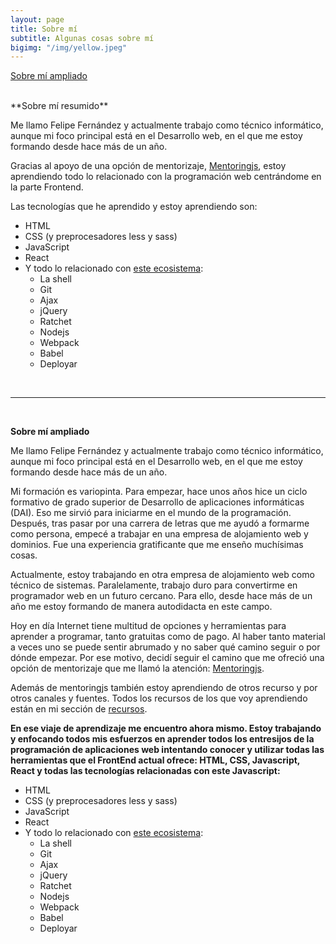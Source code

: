 ```yaml
---
layout: page
title: Sobre mí
subtitle: Algunas cosas sobre mí
bigimg: "/img/yellow.jpeg"
---
```


[Sobre mí ampliado](#id1)

<br>
**Sobre mí resumido**

Me llamo Felipe Fernández y actualmente trabajo como técnico informático, aunque mi foco principal está en el Desarrollo web, en el que me estoy formando desde hace más de un año.

Gracias al apoyo de una opción de mentorizaje, [Mentoringjs](http://mentoringjs.com/), estoy aprendiendo todo lo relacionado con la programación web centrándome en la parte Frontend.

Las tecnologías que he aprendido y estoy aprendiendo son:

- HTML
- CSS (y preprocesadores less y sass)
- JavaScript
- React
- Y todo lo relacionado con [este ecosistema](https://felipefcor.github.io/tags/):
    - La shell
    - Git
    - Ajax
    - jQuery
    - Ratchet
    - Nodejs
    - Webpack
    - Babel
    - Deployar

<br>


----
<br>

<a name="id1"></a>**Sobre mí ampliado**

Me llamo Felipe Fernández y actualmente trabajo como técnico informático, aunque mi foco principal está en el Desarrollo web, en el que me estoy formando desde hace más de un año.

Mi formación es variopinta. Para empezar, hace unos años hice un ciclo formativo de grado superior de Desarrollo de aplicaciones informáticas (DAI). Eso me sirvió para iniciarme en el mundo de la programación. Después, tras pasar por una carrera de letras que me ayudó a formarme como persona, empecé a trabajar en una empresa de alojamiento web y dominios. Fue una experiencia gratificante que me enseño muchísimas cosas.

Actualmente, estoy trabajando en otra empresa de alojamiento web como técnico de sistemas. Paralelamente, trabajo duro para convertirme en programador web en un futuro cercano. Para ello, desde hace más de un año me estoy formando de manera autodidacta en este campo.

Hoy en día Internet tiene multitud de opciones y herramientas para aprender a programar, tanto gratuitas como de pago. Al haber tanto material a veces uno se puede sentir abrumado y no saber qué camino seguir o por dónde empezar. Por ese motivo, decidí seguir el camino que me ofreció una opción de mentorizaje que me llamó la atención: [Mentoringjs](http://mentoringjs.com/).

Además de mentoringjs también estoy aprendiendo de otros recurso y por otros canales y fuentes. Todos los recursos de los que voy aprendiendo están en mi sección de [recursos](https://felipefcor.github.io/recursos).

**En ese viaje de aprendizaje me encuentro ahora mismo. Estoy trabajando y enfocando todos mis esfuerzos en aprender todos los entresijos de la programación de aplicaciones web intentando conocer y utilizar todas las herramientas que el FrontEnd actual ofrece: HTML, CSS, Javascript, React y todas las tecnologías relacionadas con este Javascript:**


- HTML
- CSS (y preprocesadores less y sass)
- JavaScript
- React
- Y todo lo relacionado con [este ecosistema](https://felipefcor.github.io/tags/):
    - La shell
    - Git
    - Ajax
    - jQuery
    - Ratchet
    - Nodejs
    - Webpack
    - Babel
    - Deployar
